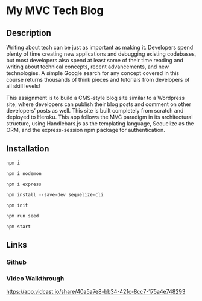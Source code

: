 # My MVC Tech Blog

## Description

Writing about tech can be just as important as making it. Developers spend plenty of time creating new applications and debugging existing codebases, but most developers also spend at least some of their time reading and writing about technical concepts, recent advancements, and new technologies. A simple Google search for any concept covered in this course returns thousands of think pieces and tutorials from developers of all skill levels!

This assignment is to build a CMS-style blog site similar to a Wordpress site, where developers can publish their blog posts and comment on other developers’ posts as well. This site is built completely from scratch and deployed to Heroku. This app follows the MVC paradigm in its architectural structure, using Handlebars.js as the templating language, Sequelize as the ORM, and the express-session npm package for authentication.

## Installation

```
npm i
```
```
npm i nodemon
```
```
npm i express
```
```
npm install --save-dev sequelize-cli
```
```
npm init
```
```
npm run seed
```
```
npm start
```


## Links
### Github




### Video Walkthrough

https://app.vidcast.io/share/40a5a7e8-bb34-421c-8cc7-175a4e748293

